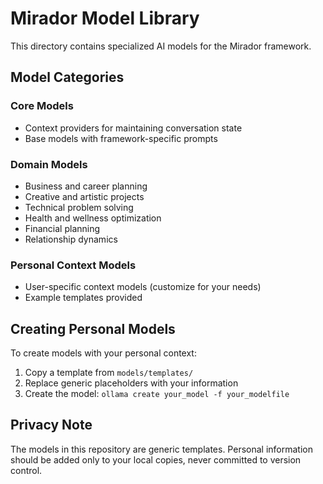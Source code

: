 # Mirador Model Library

This directory contains specialized AI models for the Mirador framework.

## Model Categories

### Core Models
- Context providers for maintaining conversation state
- Base models with framework-specific prompts

### Domain Models  
- Business and career planning
- Creative and artistic projects
- Technical problem solving
- Health and wellness optimization
- Financial planning
- Relationship dynamics

### Personal Context Models
- User-specific context models (customize for your needs)
- Example templates provided

## Creating Personal Models

To create models with your personal context:

1. Copy a template from `models/templates/`
2. Replace generic placeholders with your information
3. Create the model: `ollama create your_model -f your_modelfile`

## Privacy Note

The models in this repository are generic templates. Personal information should be added only to your local copies, never committed to version control.
